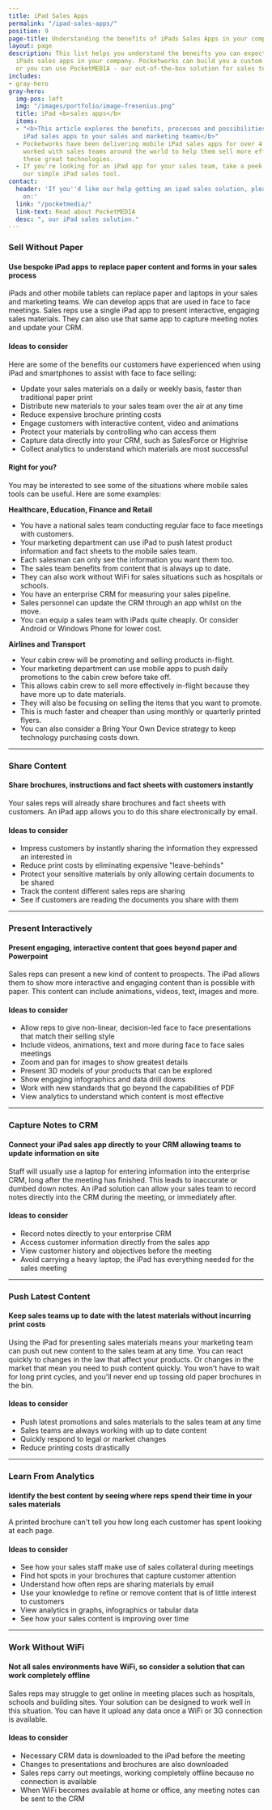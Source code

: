 ```yaml
---
title: iPad Sales Apps
permalink: "/ipad-sales-apps/"
position: 9
page-title: Understanding the benefits of iPads Sales Apps in your company
layout: page
description: This list helps you understand the beneifts you can expect when adopting
  iPads sales apps in your company. Pocketworks can build you a custom sales app,
  or you can use PocketMEDIA - our out-of-the-box solution for sales teams.
includes:
- gray-hero
gray-hero:
  img-pos: left
  img: "/images/portfolio/image-fresenius.png"
  title: iPad <b>sales apps</b>
  items:
  - "<b>This article explores the benefits, processes and possibilities when introducing
    iPad sales apps to your sales and marketing teams</b>"
  - Pocketworks have been delivering mobile iPad sales apps for over 4 years. We've
    worked with sales teams around the world to help them sell more effectively using
    these great technologies.
  - If you're looking for an iPad app for your sales team, take a peek at <a href="/pocketmedia/">PocketMEDIA</a>,
    our simple iPad sales tool.
contact:
  header: 'If you''d like our help getting an ipad sales solution, please case us
    on:'
  link: "/pocketmedia/"
  link-text: Read about PocketMEDIA
  desc: ", our iPad sales solution."
---
```


### Sell Without Paper

#### Use bespoke iPad apps to replace paper content and forms in your sales process

iPads and other mobile tablets can replace paper and laptops in your sales and marketing teams. We
can develop apps that are used in face to face meetings. Sales reps use a single iPad app to present
interactive, engaging sales materials. They can also use that same app to capture meeting notes and
update your CRM.

#### Ideas to consider

Here are some of the benefits our customers have experienced when using iPad and smartphones to
assist with face to face selling:

- Update your sales materials on a daily or weekly basis, faster than traditional paper print
- Distribute new materials to your sales team over the air at any time
- Reduce expensive brochure printing costs
- Engage customers with interactive content, video and animations
- Protect your materials by controlling who can access them
- Capture data directly into your CRM, such as SalesForce or Highrise
- Collect analytics to understand which materials are most successful

#### Right for you?

You may be interested to see some of the situations where mobile sales tools can be useful. Here
are some examples:

**Healthcare, Education, Finance and Retail**

- You have a national sales team conducting regular face to face meetings with customers.
- Your marketing department can use iPad to push latest product information and fact sheets to the mobile sales team.
- Each salesman can only see the information you want them too.
- The sales team benefits from content that is always up to date.
- They can also work without WiFi for sales situations such as hospitals or schools.
- You have an enterprise CRM for measuring your sales pipeline.
- Sales personnel can update the CRM through an app whilst on the move.
- You can equip a sales team with iPads quite cheaply. Or consider Android or Windows Phone for lower cost.

**Airlines and Transport**

- Your cabin crew will be promoting and selling products in-flight.
- Your marketing department can use mobile apps to push daily promotions to the cabin crew before take off.
- This allows cabin crew to sell more effectively in-flight because they have more up to date materials.
- They will also be focusing on selling the items that you want to promote.
- This is much faster and cheaper than using monthly or quarterly printed flyers.
- You can also consider a Bring Your Own Device strategy to keep technology purchasing costs down.

<hr class="pad-top40"/>

### Share Content

#### Share brochures, instructions and fact sheets with customers instantly

Your sales reps will already share brochures and fact sheets with customers. An iPad app allows you to do this share electronically by email.

#### Ideas to consider

- Impress customers by instantly sharing the information they expressed an interested in
- Reduce print costs by eliminating expensive "leave-behinds"
- Protect your sensitive materials by only allowing certain documents to be shared
- Track the content different sales reps are sharing
- See if customers are reading the documents you share with them

<hr class="pad-top40"/>

### Present Interactively

#### Present engaging, interactive content that goes beyond paper and Powerpoint

Sales reps can present a new kind of content to prospects. The iPad allows them to show more interactive and engaging content than is possible with paper. This content can include animations, videos, text, images and more.

#### Ideas to consider

- Allow reps to give non-linear, decision-led face to face presentations that match their selling style
- Include videos, animations, text and more during face to face sales meetings
- Zoom and pan for images to show greatest details
- Present 3D models of your products that can be explored
- Show engaging infographics and data drill downs
- Work with new standards that go beyond the capabilities of PDF
- View analytics to understand which content is most effective

<hr id="capture-notes" class="pad-top40"/>

### Capture Notes to CRM

#### Connect your iPad sales app directly to your CRM allowing teams to update information on site

Staff will usually use a laptop for entering information into the enterprise CRM, long after the meeting has finished. This leads to inaccurate or dumbed down notes. An iPad solution can allow your sales team to record notes directly into the CRM during the meeting, or immediately after.

#### Ideas to consider

- Record notes directly to your enterprise CRM
- Access customer information directly from the sales app
- View customer history and objectives before the meeting
- Avoid carrying a heavy laptop; the iPad has everything needed for the sales meeting

<hr id="push-content" class="pad-top40"/>

### Push Latest Content

#### Keep sales teams up to date with the latest materials without incurring print costs

Using the iPad for presenting sales materials means your marketing team can push out new content to the sales team at any time. You can react quickly to changes in the law that affect your products. Or changes in the market that mean you need to push content quickly. You won't have to wait for long print cycles, and you'll never end up tossing old paper brochures in the bin.

#### Ideas to consider

- Push latest promotions and sales materials to the sales team at any time
- Sales teams are always working with up to date content
- Quickly respond to legal or market changes
- Reduce printing costs drastically

<hr id="analytics" class="pad-top40"/>

### Learn From Analytics

#### Identify the best content by seeing where reps spend their time in your sales materials

A printed brochure can't tell you how long each customer has spent looking at each page.

#### Ideas to consider

- See how your sales staff make use of sales collateral during meetings
- Find hot spots in your brochures that capture customer attention
- Understand how often reps are sharing materials by email
- Use your knowledge to refine or remove content that is of little interest to customers
- View analytics in graphs, infographics or tabular data
- See how your sales content is improving over time

<hr id="wifi" class="pad-top40"/>

### Work Without WiFi

#### Not all sales environments have WiFi, so consider a solution that can work completely offline

Sales reps may struggle to get online in meeting places such as hospitals, schools and building sites. Your solution can be designed to work well in this situation. You can have it upload any data once a WiFi or 3G connection is available.

#### Ideas to consider

- Necessary CRM data is downloaded to the iPad before the meeting
- Changes to presentations and brochures are also downloaded
- Sales reps carry out meetings, working completely offline because no connection is available
- When WiFi becomes available at home or office, any meeting notes can be sent to the CRM

